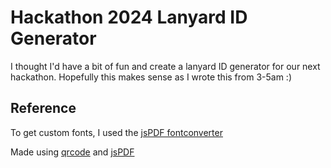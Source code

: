 # Hackathon 2024 Lanyard ID Generator

I thought I'd have a bit of fun and create a lanyard ID generator for our next hackathon.
Hopefully this makes sense as I wrote this from 3-5am :)

## Reference

To get custom fonts, I used the [jsPDF fontconverter](https://peckconsulting.s3.amazonaws.com/fontconverter/fontconverter.html)

Made using [qrcode](https://github.com/soldair/node-qrcode) and [jsPDF](https://github.com/MrRio/jsPDF)
